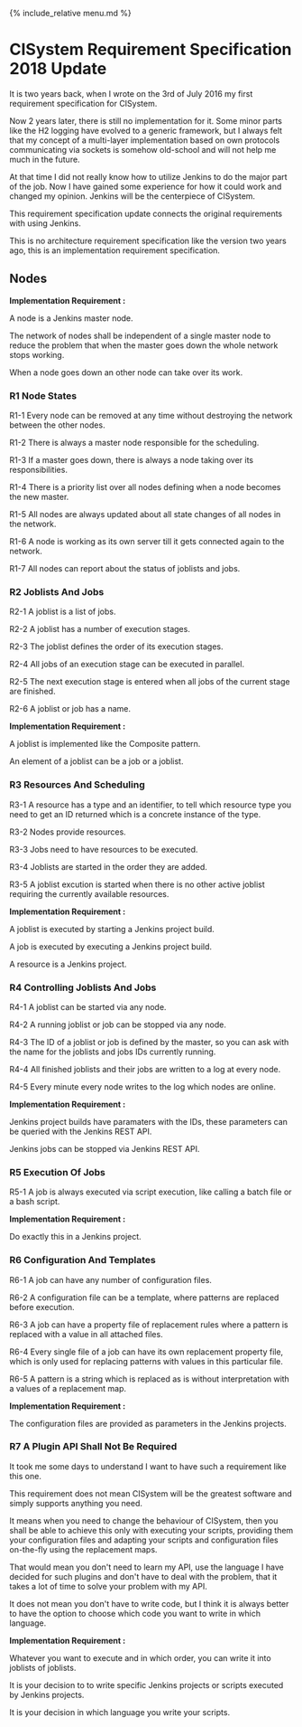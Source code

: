 {% include_relative menu.md %}

# CISystem Requirement Specification 2018 Update

It is two years back, when I wrote on the 3rd of July 2016 my first requirement specification for
CISystem.

Now 2 years later, there is still no implementation for it. Some minor parts like the H2 logging have
evolved to a generic framework, but I always felt that my concept of a multi-layer implementation
based on own protocols communicating via sockets is somehow old-school and will not help me
 much in the future.

At that time I did not really know how to utilize Jenkins to do the major part of the job.
Now I have gained some experience for how it could work and changed my opinion.
Jenkins will be the centerpiece of CISystem.

This requirement specification update connects the original requirements with using Jenkins.

This is no architecture requirement specification like the version two years ago,
this is an implementation requirement specification.

## Nodes

**Implementation Requirement :**

A node is a Jenkins master node.

The network of nodes shall be independent of a single master node to reduce the problem that
when the master goes down the whole network stops working.

When a node goes down an other node can take over its work.

### R1 Node States

R1-1 Every node can be removed at any time without destroying the network between the other nodes.

R1-2 There is always a master node responsible for the scheduling.

R1-3 If a master goes down, there is always a node taking over its responsibilities.

R1-4 There is a priority list over all nodes defining when a node becomes the new master.

R1-5 All nodes are always updated about all state changes of all nodes in the network.

R1-6 A node is working as its own server till it gets connected again to the network.

R1-7 All nodes can report about the status of joblists and jobs.

### R2 Joblists And Jobs

R2-1 A joblist is a list of jobs.

R2-2 A joblist has a number of execution stages.

R2-3 The joblist defines the order of its execution stages.

R2-4 All jobs of an execution stage can be executed in parallel.

R2-5 The next execution stage is entered when all jobs of the current stage are finished.

R2-6 A joblist or job has a name.

**Implementation Requirement :**

A joblist is implemented like the Composite pattern.

An element of a joblist can be a job or a joblist.

### R3 Resources And Scheduling

R3-1 A resource has a type and an identifier, to tell which resource type you need to get an ID returned which is a concrete instance of the type.

R3-2 Nodes provide resources.

R3-3 Jobs need to have resources to be executed.

R3-4 Joblists are started in the order they are added.

R3-5 A joblist excution is started when there is no other active joblist requiring the currently available resources.

**Implementation Requirement :**

A joblist is executed by starting a Jenkins project build.

A job is executed by executing a Jenkins project build.

A resource is a Jenkins project.

### R4 Controlling Joblists And Jobs

R4-1 A joblist can be started via any node.

R4-2 A running joblist or job can be stopped via any node.

R4-3 The ID of a joblist or job is defined by the master, so you can ask with the name for the joblists and jobs IDs currently running.

R4-4 All finished joblists and their jobs are written to a log at every node.

R4-5 Every minute every node writes to the log which nodes are online.

**Implementation Requirement :**

Jenkins project builds have paramaters with the IDs,
these parameters can be queried with the Jenkins REST API.

Jenkins jobs can be stopped via Jenkins REST API.

### R5 Execution Of Jobs

R5-1 A job is always executed via script execution, like calling a batch file or a bash script.

**Implementation Requirement :**

Do exactly this in a Jenkins project.

### R6 Configuration And Templates

R6-1 A job can have any number of configuration files.

R6-2 A configuration file can be a template, where patterns are replaced before execution.

R6-3 A job can have a property file of replacement rules where a pattern is replaced with a value in all attached files.

R6-4 Every single file of a job can have its own replacement property file, which is only used for replacing patterns with values in this particular file.

R6-5 A pattern is a string which is replaced as is without interpretation with a values of a replacement map.

**Implementation Requirement :**

The configuration files are provided as parameters in the Jenkins projects.

### R7 A Plugin API Shall Not Be Required

It took me some days to understand I want to have such a requirement like this one.

This requirement does not mean CISystem will be the greatest software and simply supports anything you need.

It means when you need to change the behaviour of CISystem, then you shall be able to achieve this only with executing your scripts, providing them your configuration files and adapting your scripts and configuration files on-the-fly using the replacement maps.

That would mean you don't need to learn my API, use the language I have decided for such plugins and don't have to deal with the problem, that it takes a lot of time to solve your problem with my API.

It does not mean you don't have to write code, but I think it is always better to have the option to choose which code you want to write in which language.

**Implementation Requirement :**

Whatever you want to execute and in which order, you can write it into joblists of joblists.

It is your decision to to write specific Jenkins projects or scripts executed by Jenkins projects.

It is your decision in which language you write your scripts.
